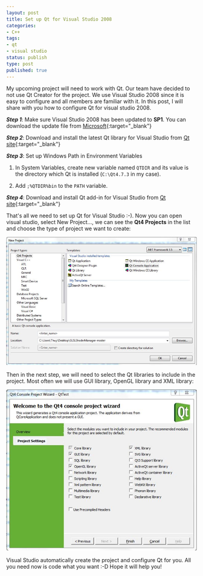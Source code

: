 ```yaml
---
layout: post
title: Set up Qt for Visual Studio 2008
categories:
- C++
tags:
- qt
- visual studio
status: publish
type: post
published: true
---
```


My upcoming project will need to work with Qt. Our team have decided to not use Qt Creator for the project. We use Visual Studio 2008 since it is easy to configure and all members are familiar with it. In this post, I will share with you how to configure Qt for visual studio 2008.<!-- more -->

**_Step 1_**: Make sure Visual Studio 2008 has been updated to **SP1**. You can download the update file from [Microsoft][VisualStudio2008SP1]{:target="_blank"}

**_Step 2_**: Download and install the latest Qt library for Visual Studio from [Qt site][QtVisualStudio2008]{:target="_blank"}

**_Step 3_**: Set up Windows Path in Environment Variables

  1. In System Variables, create new variable named `QTDIR` and its value is the directory which Qt is installed (`C:\Qt4.7.3` in my case).

  2. Add `;%QTDIR%bin` to the `PATH` variable.

**_Step 4_**: Download and install Qt add-in for Visual Studio from [Qt site][QtVS2008AddIn]{:target="_blank"}

That's all we need to set up Qt for Visual Studio :-). Now you can open visual studio, select New Project..., we can see the **Qt4 Projects** in the list and choose the type of project we want to create:

![](/images/qtnewproject.jpg)

Then in the next step, we will need to select the Qt libraries to include in the project. Most often we will use GUI library, OpenGL library and XML library:

![](/images/qtnewprojectsetup.jpg)

Visual Studio automatically create the project and configure Qt for you. All you need now is code what you want :-D Hope it will help you!

[VisualStudio2008SP1]: http://www.microsoft.com/download/en/details.aspx?id=13276
[QtVisualStudio2008]: http://download.qt-project.org/official_releases/qt/4.8/4.8.6/qt-opensource-windows-x86-vs2008-4.8.6.exe
[QtVS2008AddIn]: http://download.qt-project.org/official_releases/vsaddin/qt-vs-addin-1.1.11-opensource.exe

